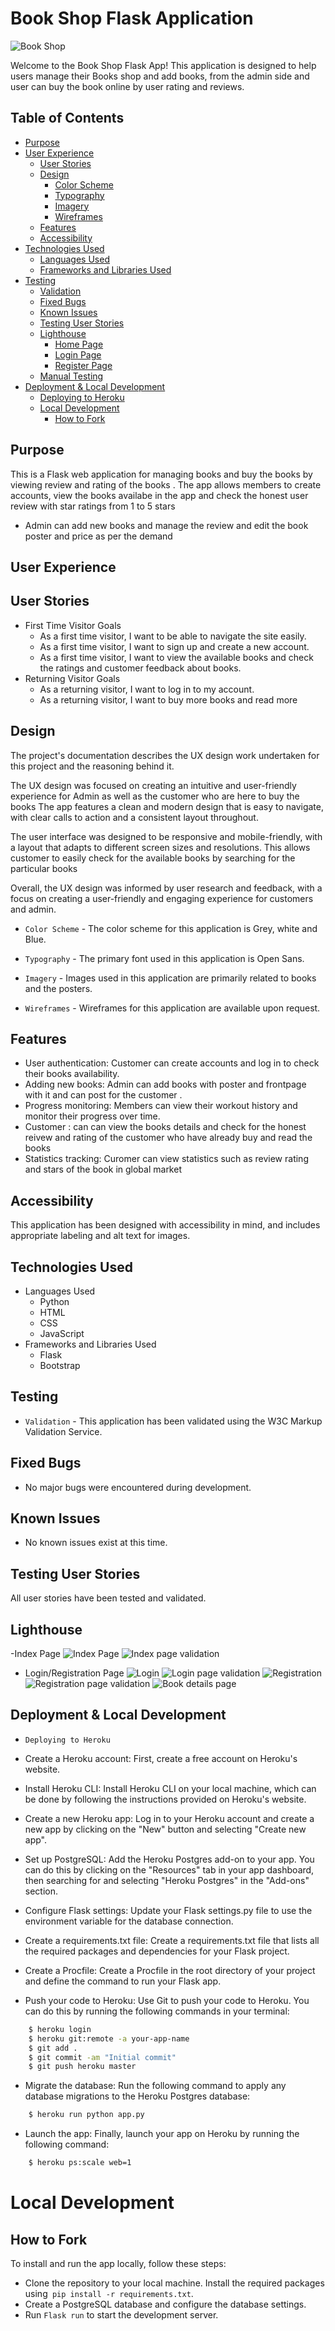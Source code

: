 # Book Shop Flask Application

![Book Shop](document/multidevice.book%20(1)%20(2).png)

Welcome to the Book Shop Flask App! This application is designed to help users manage their Books shop and add books, from the admin side and user can buy the book online by user rating and reviews.

## Table of Contents
* [Purpose](#purpose)
* [User Experience](#user-Experience)
    * [User Stories](#user-Stories)
    * [Design](#design)
        * [Color Scheme](#color-Scheme)
        * [Typography](#typography)
        * [Imagery](#imagery)
        * [Wireframes](#wireframes)
    * [Features](#features)
    * [Accessibility](#accessibility)
* [Technologies Used](#technologies-Used)
    * [Languages Used](#languages-Used)
    * [Frameworks and Libraries Used](#frameworks-and-Libraries-Used)
* [Testing](#testing)
    * [Validation](#validation)
    * [Fixed Bugs](#fixed-Bugs)
    * [Known Issues](#known-Issues)
    * [Testing User Stories](#Testing-User-Stories)
    * [Lighthouse](#Lighthouse)
        * [Home Page](#Home-Page)
        * [ Login Page](#Login-Page)
        * [Register Page](#Register)
    * [Manual Testing](#Manual-Testing)
* [Deployment & Local Development](#Deployment-&-Local-Development)
    * [Deploying to Heroku](#Deploying-to-Heroku)
    * [Local Development](#Local-Development)
        * [How to Fork](#How-to-Fork)

## Purpose
This is a Flask web application for managing books and buy the books by viewing review and rating of the books . The app allows members to create accounts, view the books availabe in the app and check the honest user review with star ratings from 1 to 5 stars

- Admin can add new books and manage the review and edit the book poster and price as per the demand

## User Experience
## User Stories
- First Time Visitor Goals
    - As a first time visitor, I want to be able to navigate the site easily.
    - As a first time visitor, I want to sign up and create a new account.
    - As a first time visitor, I want to view the available books and check the ratings and customer feedback about books.
- Returning Visitor Goals
    - As a returning visitor, I want to log in to my account.
    - As a returning visitor, I want to buy more books and read more

## Design
The project's documentation describes the UX design work undertaken for this project and the reasoning behind it.

The UX design was focused on creating an intuitive and user-friendly experience for Admin as well as the customer who are here to buy the books The app features a clean and modern design that is easy to navigate, with clear calls to action and a consistent layout throughout.

The user interface was designed to be responsive and mobile-friendly, with a layout that adapts to different screen sizes and resolutions. This allows customer to easily check for the available books by searching for the particular books

Overall, the UX design was informed by user research and feedback, with a focus on creating a user-friendly and engaging experience for customers and admin.

- `Color Scheme` - The color scheme for this application is Grey, white and Blue.

- `Typography` -
The primary font used in this application is Open Sans.

- `Imagery` -
Images used in this application are primarily related to books and the posters.

- `Wireframes` -
Wireframes for this application are available upon request.
## Features

- User authentication: Customer can create accounts and log in to check their books availability.
- Adding new books: Admin can add books with poster and frontpage with it and can post for the customer .
- Progress monitoring: Members can view their workout history and monitor their progress over time.
- Customer : can can view the books details and check for the honest reivew and rating of the customer who have already buy and read the books
- Statistics tracking: Curomer can view statistics such as review rating and stars of the book in global market

## Accessibility
This application has been designed with accessibility in mind, and includes appropriate labeling and alt text for images.

## Technologies Used
 - Languages Used
    * Python
    * HTML
    * CSS
    * JavaScript
 - Frameworks and Libraries Used
    * Flask
    * Bootstrap
## Testing
 - `Validation` -
This application has been validated using the W3C Markup Validation Service.

## Fixed Bugs
* No major bugs were encountered during development.

## Known Issues
* No known issues exist at this time.

## Testing User Stories
All user stories have been tested and validated.

## Lighthouse
-Index Page
![Index Page](document/1.png)
![Index page validation](document/image_50369281.JPG)
- Login/Registration Page
![Login](document/login.png)
![Login page validation](document/image_50391553.JPG)
![Registration](document/reg.png)
![Registration page validation](document/image_50390529%20(1).JPG)
![Book details page](document/disc.png)


## Deployment & Local Development
* `Deploying to Heroku`
- Create a Heroku account: First, create a free account on Heroku's website.

- Install Heroku CLI: Install Heroku CLI on your local machine, which can be done by following the instructions provided on Heroku's website.

- Create a new Heroku app: Log in to your Heroku account and create a new app by clicking on the "New" button and selecting "Create new app".

- Set up PostgreSQL: Add the Heroku Postgres add-on to your app. You can do this by clicking on the "Resources" tab in your app dashboard, then searching for and selecting "Heroku Postgres" in the "Add-ons" section.

- Configure Flask settings: Update your Flask settings.py file to use the environment variable for the database connection.

- Create a requirements.txt file: Create a requirements.txt file that lists all the required packages and dependencies for your Flask project.

- Create a Procfile: Create a Procfile in the root directory of your project and define the command to run your Flask app.

- Push your code to Heroku: Use Git to push your code to Heroku. You can do this by running the following commands in your terminal:
```sh
    $ heroku login
    $ heroku git:remote -a your-app-name
    $ git add .
    $ git commit -am "Initial commit"
    $ git push heroku master
```
- Migrate the database: Run the following command to apply any database migrations to the Heroku Postgres database:
```sh
    $ heroku run python app.py
```
- Launch the app: Finally, launch your app on Heroku by running the following command:
```sh
    $ heroku ps:scale web=1
```
# Local Development
## How to Fork
To install and run the app locally, follow these steps:

- Clone the repository to your local machine.
Install the required packages using` pip install -r requirements.txt`.
- Create a PostgreSQL database and configure the database settings.
- Run `Flask run` to start the development server.

